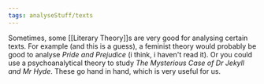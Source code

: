 ```yaml
---
tags: analyseStuff/texts 
---
```


Sometimes, some [[Literary Theory]]s are very good for analysing certain texts. For example (and this is a guess), a feminist theory would probably be good to analyse *Pride and Prejudice* (i think, i haven't read it). Or you could use a psychoanalytical theory to study *The Mysterious Case of Dr Jekyll and Mr Hyde*. These go hand in hand, which is very useful for us.